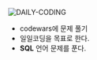 ![DAILY-CODING](http://drive.google.com/uc?export=view&id=1iLE_7FkYCo8XIKm60zsetcg84Q9bocT-)

-	codewars에 문제 풀기
-	일일코딩을 목표로 한다.
-	**SQL** 언어 문제를 푼다.

